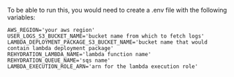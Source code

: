 To be able to run this, you would need to create a .env file with the following variables:
```
AWS_REGION='your aws region'
USER_LOGS_S3_BUCKET_NAME='bucket name from which to fetch logs'
LAMBDA_DEPLOYMENT_PACKAGE_S3_BUCKET_NAME='bucket name that would contain lambda deployment package'
REHYDRATION_LAMBDA_NAME='lambda function name'
REHYDRATION_QUEUE_NAME='sqs name'
LAMBDA_EXECUTION_ROLE_ARN='arn for the lambda execution role'
```